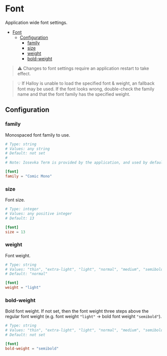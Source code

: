# Font

Application wide font settings.

- [Font](#font)
  - [Configuration](#configuration)
    - [family](#family)
    - [size](#size)
    - [weight](#weight)
    - [bold-weight](#bold-weight)

> ⚠️  Changes to font settings require an application restart to take effect.

> 💡  If Halloy is unable to load the specified font & weight, an fallback font may be used.  If the font looks wrong, double-check the family name and that the font family has the specified weight.


## Configuration

### family

Monospaced font family to use.

```toml
# Type: string
# Values: any string
# Default: not set
#
# Note: Iosevka Term is provided by the application, and used by default.

[font]
family = "Comic Mono"
```

### size

Font size.

```toml
# Type: integer
# Values: any positive integer
# Default: 13

[font]
size = 13
```

### weight

Font weight.

```toml
# Type: string
# Values: "thin", "extra-light", "light", "normal", "medium", "semibold", "bold", "extra-bold", and "black"
# Default: "normal"

[font]
weight = "light"
```

### bold-weight

Bold font weight.  If not set, then the font weight three steps above the regular font weight (e.g. font weight `"light"` → bold font weight `"semibold"`).

```toml
# Type: string
# Values: "thin", "extra-light", "light", "normal", "medium", "semibold", "bold", "extra-bold", and "black"
# Default: not set

[font]
bold-weight = "semibold"
```

